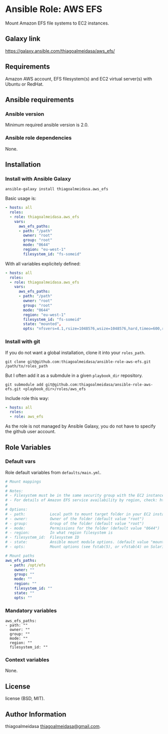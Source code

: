 # Ansible Role: AWS EFS

Mount Amazon EFS file systems to EC2 instances.

## Galaxy link

https://galaxy.ansible.com/thiagoalmeidasa/aws_efs/

## Requirements

Amazon AWS account, EFS filesystem(s) and EC2 virtual server(s) with Ubuntu or RedHat.

## Ansible requirements

### Ansible version

Minimum required ansible version is 2.0.

### Ansible role dependencies

None.

## Installation

### Install with Ansible Galaxy

```shell
ansible-galaxy install thiagoalmeidasa.aws_efs
```

Basic usage is:

```yaml
- hosts: all
  roles:
  - role: thiagoalmeidasa.aws_efs
    vars:
      aws_efs_paths:
      - path: "/path"
        owner: "root"
        group: "root"
        mode: "0644"
        region: "eu-west-1"
        filesystem_id: "fs-someid"
```

With all variables explicitely defined:

```yaml
- hosts: all
  roles:
  - role: thiagoalmeidasa.aws_efs
    vars:
      aws_efs_paths:
      - path: "/path"
        owner: "root"
        group: "root"
        mode: "0644"
        region: "eu-west-1"
        filesystem_id: "fs-someid"
        state: "mounted",
        opts: "nfsvers=4.1,rsize=1048576,wsize=1048576,hard,timeo=600,retrans=2"
```
### Install with git

If you do not want a global installation, clone it into your `roles_path`.

```shell
git clone git@github.com:thiagoalmeidasa/ansible-role-aws-efs.git /path/to/roles_path
```

But I often add it as a submdule in a given `playbook_dir` repository.

```shell
git submodule add git@github.com:thiagoalmeidasa/ansible-role-aws-efs.git <playbook_dir>/roles/aws_efs
```

Include role this way:

```yaml
- hosts: all
  roles:
  - role: aws_efs
```

As the role is not managed by Ansible Galaxy, you do not have to specify the
github user account.

## Role Variables

### Default vars

Role default variables from `defaults/main.yml`.

```yaml
# Mount mappings
#
# Notes:
# - Filesystem must be in the same security group with the EC2 instances using it
# - For details of Amazon EFS service availability by region, check: https://aws.amazon.com/about-aws/global-infrastructure/regional-product-services/
#
# Options:
# - path:           Local path to mount target folder in your EC2 instance
# - owner:          Owner of the folder (default value "root")
# - group:          Group of the folder (default value "root")
# - mode:           Permissions for the folder (default value "0644")
# - region:         In what region filesystem is
# - filesystem_id:  Filesystem ID
# - state:          Ansible mount module options. (default value "mounted")  http://docs.ansible.com/ansible/latest/mount_module.html#options
# - opts:           Mount options (see fstab(5), or vfstab(4) on Solaris). (default following aws instructions "nfsvers=4.1,rsize=1048576,wsize=1048576,hard,timeo=600,retrans=2")

# Mount paths
aws_efs_paths:
  - path: /opt/efs
    owner: ""
    group: ""
    mode: ""
    region: ""
    filesystem_id: ""
    state: ""
    opts: ""
```

### Mandatory variables

```
aws_efs_paths:
- path: ""
  owner: ""
  group: ""
  mode: ""
  region: ""
  filesystem_id: ""
```

### Context variables

None.

## License

license (BSD, MIT).

## Author Information

thiagoalmeidasa <thiagoalmeidasa@gmail.com>.
